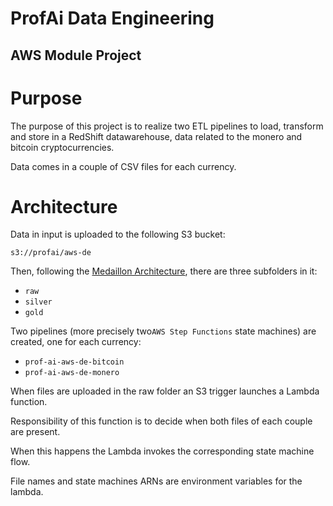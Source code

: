 # ProfAi Data Engineering
## AWS Module Project

# Purpose

The purpose of this project is to realize two ETL pipelines to load, transform and store in a RedShift datawarehouse, 
data related to the monero and bitcoin cryptocurrencies.

Data comes in a couple of CSV files for each currency.

# Architecture

Data in input is uploaded to the following S3 bucket:

```buildoutcfg
s3://profai/aws-de
```

Then, following the [Medaillon Architecture](https://dataengineering.wiki/Concepts/Medallion+Architecture),
there are three subfolders in it:

- ```raw```
- ```silver```
- ```gold```

Two pipelines (more precisely two```AWS Step Functions``` state machines) are created, one for each currency:

- ```prof-ai-aws-de-bitcoin``` 
- ```prof-ai-aws-de-monero```

When files are uploaded in the raw folder an S3 trigger launches a Lambda function.

Responsibility of this function is to decide when both files of each couple are present.

When this happens the Lambda invokes the corresponding state machine flow.

File names and state machines ARNs are environment variables for the lambda.

